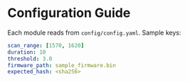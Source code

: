 # Configuration Guide

Each module reads from `config/config.yaml`. Sample keys:
```yaml
scan_range: [1570, 1620]
duration: 10
threshold: 3.0
firmware_path: sample_firmware.bin
expected_hash: <sha256>
```
